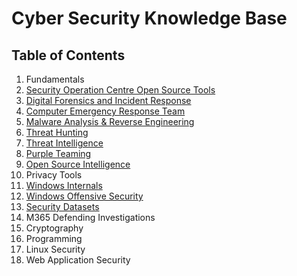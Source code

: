 # Cyber Security Knowledge Base

## Table of Contents 
  1. Fundamentals
  2. [Security Operation Centre Open Source Tools](https://github.com/vigneshb0197/CyberSecurityKnowledgeBase/blob/main/Security%20Operation%20Centre%20Daily%20Open%20Source%20Tools.md) 
  3. [Digital Forensics and Incident Response](https://github.com/vigneshb0197/CyberSecurityKnowledgeBase/blob/main/Digital%20Forensics%20and%20Incident%20Response.md) 
  4. [Computer Emergency Response Team](https://github.com/Virtual-Base/CyberSecurityKnowledgeBase/blob/main/Computer%20Emergency%20Response%20Team.md) 
  5. [Malware Analysis & Reverse Engineering](https://github.com/Virtual-Base/CyberSecurityKnowledgeBase/blob/main/Malware%20Analysis%20&%20Reverse%20Engineering.md) 
  6. [Threat Hunting](https://github.com/Virtual-Base/CyberSecurityKnowledgeBase/blob/main/Threat%20Hunting.md) 
  7. [Threat Intelligence](https://github.com/Virtual-Base/CyberSecurityKnowledgeBase/blob/main/Threat%20Intelligence.md) 
  8. [Purple Teaming](https://github.com/Virtual-Base/CyberSecurityKnowledgeBase/blob/main/Purple%20Teaming.md) 
  9. [Open Source Intelligence](https://github.com/Virtual-Base/CyberSecurityKnowledgeBase/blob/main/Open%20Source%20Intelligence.md)
  10. Privacy Tools 
  11. [Windows Internals](https://github.com/Virtual-Base/CyberSecurityKnowledgeBase/blob/main/Windows%20Internals.md) 
  12. [Windows Offensive Security](https://github.com/Virtual-Base/CyberSecurityKnowledgeBase/blob/main/Windows%20Offensive%20Security.md) 
  13. [Security Datasets](https://github.com/Virtual-Base/CyberSecurityKnowledgeBase/blob/main/Security%20Datasets.md) 
  14. M365 Defending Investigations 
  15. Cryptography 
  16. Programming 
  17. Linux Security
  18. Web Application Security

